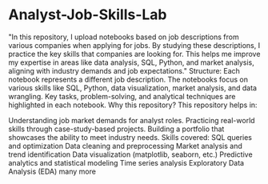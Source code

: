 # Analyst-Job-Skills-Lab
"In this repository, I upload notebooks based on job descriptions from various companies when applying for jobs. By studying these descriptions, I practice the key skills that companies are looking for. This helps me improve my expertise in areas like data analysis, SQL, Python, and market analysis, aligning with industry demands and job expectations."
Structure:
Each notebook represents a different job description.
The notebooks focus on various skills like SQL, Python, data visualization, market analysis, and data wrangling.
Key tasks, problem-solving, and analytical techniques are highlighted in each notebook.
Why this repository?
This repository helps in:

Understanding job market demands for analyst roles.
Practicing real-world skills through case-study-based projects.
Building a portfolio that showcases the ability to meet industry needs.
Skills covered:
SQL queries and optimization
Data cleaning and preprocessing
Market analysis and trend identification
Data visualization (matplotlib, seaborn, etc.)
Predictive analytics and statistical modeling
Time series analysis
Exploratory Data Analysis (EDA)
many more
